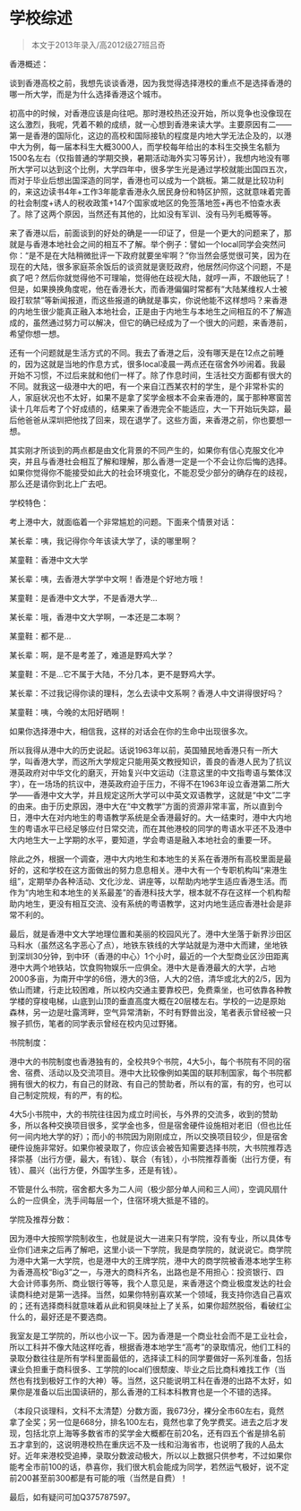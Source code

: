 
# 学校综述  

> 本文于2013年录入/高2012级27班吕奇  

香港概述：

谈到香港高校之前，我想先谈谈香港，因为我觉得选择港校的重点不是选择香港的哪一所大学，而是为什么选择香港这个城市。

初高中的时候，对香港应该是向往吧。那时港校热还没开始，所以竞争也没像现在这么激烈，我呢，凭着不赖的成绩，就一心想到香港来读大学。主要原因有二——第一是香港的国际化，这边的高校和国际接轨的程度是内地大学无法企及的，以港中大为例，每一届本科生大概3000人，而学校每年给出的本科生交换生名额为1500名左右（仅指普通的学期交换，暑期活动海外实习等另计），我想内地没有哪所大学可以达到这个比例，大学四年中，很多学生光是通过学校就能出国四五次，而对于毕业后想出国深造的同学，香港也可以成为一个跳板。第二就是比较功利的，来这边读书4年+工作3年能拿香港永久居民身份和特区护照，这就意味着完善的社会制度+诱人的税收政策+147个国家或地区的免签落地签+再也不怕查水表了。除了这两个原因，当然还有其他的，比如没有军训、没有马列毛概等等。

来了香港以后，前面谈到的好处的确是一一印证了，但是一个更大的问题来了，那就是与香港本地社会之间的相互不了解。举个例子：譬如一个local同学会突然问你：“是不是在大陆稍微批评一下政府就要坐牢啊？”你当然会感觉很可笑，因为在现在的大陆，很多家庭茶余饭后的谈资就是褒贬政府，他居然问你这个问题，不是疯了吧？然后你就觉得他不可理喻，觉得他在歧视大陆，就哼一声，不跟他玩了！但是，如果换换角度呢，他在香港长大，而香港偏偏时常都有“大陆某维权人士被殴打软禁”等新闻报道，而这些报道的确就是事实，你说他能不这样想吗？来香港的内地生很少能真正融入本地社会，正是由于内地生与本地生之间相互的不了解造成的，虽然通过努力可以解决，但它的确已经成为了一个很大的问题，来香港前，希望你想一想。

还有一个问题就是生活方式的不同。我去了香港之后，没有哪天是在12点之前睡的，因为这就是当地的作息方式，很多local凌晨一两点还在宿舍外吵闹着。我最开始不习惯，不过后来就和他们一样了。除了作息时间，生活社交方面都有很大的不同。就我这一级港中大的吧，有一个来自江西某农村的学生，是个非常朴实的人，家庭状况也不太好，如果不是拿了奖学金根本不会来香港的，属于那种寒窗苦读十几年后考了个好成绩的，结果来了香港完全不能适应，大一下开始玩失踪，最后他爸爸从深圳把他找了回来，现在退学了。这些方面，来香港之前，你也要想一想。

其实刚才所谈到的两点都是由文化背景的不同产生的，如果你有信心克服文化冲突，并且与香港社会相互了解和理解，那么香港一定是一个不会让你后悔的选择。如果你觉得你不能接受如此大的社会环境变化，不能忍受少部分的确存在的歧视，那么还是请你到北上广去吧。

学校特色：

考上港中大，就面临着一个非常尴尬的问题。下面来个情景对话：

某长辈：咦，我记得你今年该读大学了，读的哪里啊？

某童鞋：香港中文大学

某长辈：咦，去香港大学学中文啊！香港是个好地方哦！

某童鞋：是香港中文大学，不是香港大学…

某长辈：哦，香港中文大学啊，一本还是二本啊？

某童鞋：都不是…

某长辈：啊，是不是考差了，难道是野鸡大学？

某童鞋：不是…它不属于大陆，不分几本，更不是野鸡大学。

某长辈：不过我记得你读的理科，怎么去读中文系啊？香港人中文讲得很好吗？

某童鞋：咦，今晚的太阳好晒啊！

如果你选择港中大，相信我，这样的对话会在你的生命中出现很多次。

所以我得从港中大的历史说起。话说1963年以前，英国殖民地香港只有一所大学，叫香港大学，而这所大学规定只能用英文教授知识，善良的香港人民为了抗议港英政府对中华文化的磨灭，开始复兴中文运动（注意这里的中文指粤语与繁体汉字），在一场场的抗议中，港英政府迫于压力，不得不在1963年设立香港第二所大学——香港中文大学，并且规定这所大学可以中英文双语教学，这就是“中文”二字的由来。由于历史原因，港中大在“中文教学”方面的资源非常丰富，所以直到今日，港中大在对内地生的粤语教学系统是全香港最好的。大一结束时，港中大内地生的粤语水平已经足够应付日常交流，而在其他港校的同学的粤语水平还不及港中大内地生大一上学期的水平，要知道，学会粤语是融入本地社会的重要一环。

除此之外，根据一个调查，港中大内地生和本地生的关系在香港所有高校里面是最好的，这和学校在这方面做出的努力息息相关。港中大有一个专职机构叫“来港生组”，定期举办各种活动、文化沙龙、讲座等，以帮助内地学生适应香港生活。而作为“内地生和本地生的关系最差”的香港科技大学，根本就不存在这样一个机构帮助内地生，更没有相互交流、没有系统的粤语教学，这对内地生适应香港社会是非常不利的。

最后，就是香港中文大学地理位置和美丽的校园风光了。港中大坐落于新界沙田区马料水（虽然这名字恶心了点），地铁东铁线的大学站就是为港中大而建，坐地铁到深圳30分钟，到中环（香港的中心）1个小时，最近的一个大型商业区沙田距离港中大两个地铁站，饮食购物娱乐一应俱全。港中大是香港最大的大学，占地2000多亩，为南开中学的6倍，港大的3倍，人大的2倍，清华或北大的2/5，因为依山而建，行走比较困难，所以校内交通主要靠校巴，免费乘坐，也可依靠各种教学楼的穿梭电梯，山底到山顶的垂直高度大概在20层楼左右。学校的一边是原始森林，另一边是吐露湾畔，空气异常清新，不时有野兽出没，笔者表示曾经被一只猴子抓伤，笔者的同学表示曾经在校内见过野猪。

书院制度：

港中大的书院制度也香港独有的，全校共9个书院，4大5小，每个书院有不同的宿舍、宿费、活动以及交流项目。港中大比较像例如美国的联邦制国家，每个书院都拥有很大的权力，有自己的财政、有自己的赞助者，所以有的富，有的穷，也可以自己制定院规，有的严，有的松。

4大5小书院中，大的书院往往因为成立时间长，与外界的交流多，收到的赞助多，所以各种交换项目很多，奖学金也多，但是宿舍硬件设施相对老旧（但也比任何一间内地大学的好）；而小的书院因为刚刚成立，所以交换项目较少，但是宿舍硬件设施非常好。如果你被录取了，你应该会被告知需要选择书院，大书院推荐选择崇基（出行方便，最大，有钱）、联合（有钱），小书院推荐善衡（出行方便，有钱）、晨兴（出行方便，外国学生多，还是有钱）。

不管是什么书院，宿舍都大多为二人间（极少部分单人间和三人间），空调风扇什么的一应俱全，洗手间每层一个，住宿环境大抵是不错的。

学院及推荐分数：

因为港中大按照学院制收生，也就是说大一进来只有学院，没有专业，所以具体专业你们进来之后再了解吧，这里小谈一下学院，我是商学院的，就说说它。商学院为港中大第一大学院，也是港中大的王牌学院，港中大的商学院被香港本地学生称为香港高校“Big3”之一，与港大的商科齐名，出路也是不用担心：投资银行、四大会计师事务所、商业银行等等，我个人意见是，来香港这个商业极度发达的社会读商科绝对是第一选择。当然，如果你特别喜欢某一个领域，我支持你选自己喜欢的；还有选择商科就意味着从此和铜臭味扯上了关系，如果你超然脱俗，看破红尘什么的，最好还是不要选商。

我室友是工学院的，所以也小议一下。因为香港是一个商业社会而不是工业社会，所以工科并不像大陆这样吃香，根据香港本地学生“高考”的录取情况，他们工科的录取分数往往是所有学科里面最低的，选择读工科的同学要做好一系列准备，包括课业负担重于商科很多、工学院的local们很颓废、毕业之后比商科难找工作（当然也有找到极好工作的大神）等。当然，这只能说明工科在香港的出路不太好，如果你是准备以后出国读研的，那么香港的工科本科教育也是一个不错的选择。

（本段只谈理科，文科不太清楚）分数方面，我673分，裸分全市60左右，竟然拿了全奖；另一位是668分，排名100左右，竟然也拿了免学费奖。进去之后才发现，包括北京上海等多数省市的奖学金大概都在前20名，还有四五个省是排名前五才拿到的，这说明港校热在重庆远不及一线和沿海省市，也说明了我的人品太好。近年来港校受追捧，录取分数波动极大，所以以上数据只供参考，不过如果你能考全市前100的话，恭喜你，我们很大机会能成为同学，若然运气极好，说不定前200甚至前300都是有可能的哦（当然是自费）！

最后，如有疑问可加Q375787597。


